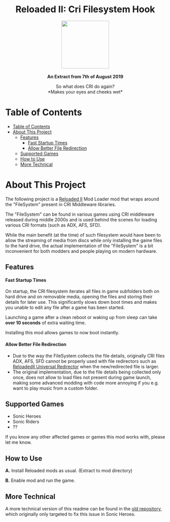 <div align="center">
	<h1>Reloaded II: Cri Filesystem Hook</h1>
	<img src="https://i.imgur.com/BjPn7rU.png" width="150" align="center" />
	<br/> <br/>
	<strong>An Extract from 7th of August 2019</strong>
    <p>So what does CRI do again?<br/>
    *Makes your eyes and cheeks wet*</p>
</div>

# Table of Contents

- [Table of Contents](#table-of-contents)
- [About This Project](#about-this-project)
  - [Features](#features)
      - [Fast Startup Times](#fast-startup-times)
      - [Allow Better File Redirection](#allow-better-file-redirection)
  - [Supported Games](#supported-games)
  - [How to Use](#how-to-use)
  - [More Technical](#more-technical)

# About This Project

The following project is a [Reloaded II](https://github.com/Reloaded-Project/Reloaded-II) Mod Loader mod that wraps around the "FileSystem" present in CRI Middleware libraries.

The "FileSystem" can be found in various games using CRI middleware released during middle 2000s and is used behind the scenes for loading various CRI formats (such as ADX, AFS, SFD).

While the main benefit (at the time) of such filesystem would have been to allow the streaming of media from discs while only installing the game files to the hard drive, the actual implementation of the "FileSystem" is a bit inconvenient for both modders and people playing on modern hardware.

## Features

#### Fast Startup Times
On startup, the CRI filesystem iterates all files in game subfolders both on hard drive and on removable media, opening the files and storing their details for later use. This significantly slows down boot times and makes you unable to edit any file after a game has been started.

Launching a game after a clean reboot or waking up from sleep can take **over 10 seconds** of extra waiting time.

Installing this mod allows games to now boot instantly.

#### Allow Better File Redirection
- Due to the way the FileSystem collects the file details, originally CRI files ADX, AFS, SFD cannot be properly used with file redirectors such as [ReloadedII Universal Redirector](https://github.com/Reloaded-Project/Reloaded.Mod.Universal.Redirector) when the new/redirected file is larger.
- The original implementation, due to the file details being collected only once, does not allow to load files not present during game launch, making some advanced modding with code more annoying if you e.g. want to play music from a custom folder.

## Supported Games
- Sonic Heroes
- Sonic Riders
- ??

If you know any other affected games or games this mod works with, please let me know.

## How to Use

**A.** Install Reloaded mods as usual. (Extract to mod directory)

**B.** Enable mod and run the game.

## More Technical
A more technical version of this readme can be found in the [old repository](https://github.com/Sewer56/Heroes-CRI-FileTable-Hook), which originally only targeted to fix this issue in Sonic Heroes.
